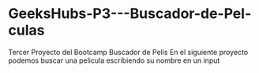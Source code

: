 # GeeksHubs-P3---Buscador-de-Pel-culas
Tercer Proyecto del Bootcamp
Buscador de Pelis
En el siguiente proyecto podemos buscar una pelicula escribiendo su nombre en un input
